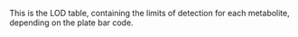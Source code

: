 This is the LOD table, containing the limits of detection for each metabolite, depending on the plate bar code.